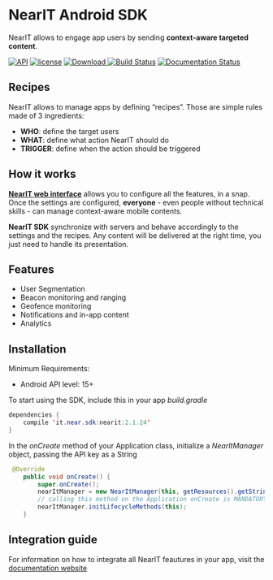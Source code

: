 # NearIT Android SDK #

NearIT allows to engage app users by sending **context-aware targeted content**.

[![API](https://img.shields.io/badge/API-15%2B-blue.svg?style=flat)](https://developer.android.com/about/dashboards/index.html#Platform) [![license](https://img.shields.io/github/license/mashape/apistatus.svg)](LICENSE)
[![Download](https://api.bintray.com/packages/catt-stefano/maven/it.near.sdk%3Anearit/images/download.svg) ](https://bintray.com/catt-stefano/maven/it.near.sdk%3Anearit/_latestVersion)
[![Build Status](https://travis-ci.org/nearit/Android-SDK.svg?branch=master)](https://travis-ci.org/nearit/Android-SDK)
[![Documentation Status](https://readthedocs.org/projects/nearit-android/badge/?version=latest)](http://nearit-android.readthedocs.io/en/latest/?badge=latest)

## Recipes

NearIT allows to manage apps by defining “recipes”. Those are simple rules made of 3 ingredients:
- **WHO**: define the target users
- **WHAT**: define what action NearIT should do
- **TRIGGER**: define when the action should be triggered

## How it works

[**NearIT web interface**](https://go.nearit.com/) allows you to configure all the features, in a snap.
Once the settings are configured, **everyone** - even people without technical skills - can manage context-aware mobile contents.

**NearIT SDK** synchronize with servers and behave accordingly to the settings and the recipes. Any content will be delivered at the right time, you just need to handle its presentation.

## Features
* User Segmentation
* Beacon monitoring and ranging
* Geofence monitoring
* Notifications and in-app content
* Analytics

## Installation

Minimum Requirements:
- Android API level: 15+

To start using the SDK, include this in your app *build.gradle*

```java
dependencies {
    compile 'it.near.sdk:nearit:2.1.24'
}
```

In the *onCreate* method of your Application class, initialize a *NearItManager* object, passing the API key as a String


```java
 @Override
    public void onCreate() {
        super.onCreate();
        nearItManager = new NearItManager(this, getResources().getString(R.string.nearit_api_key));
        // calling this method on the Application onCreate is MANDATORY
        nearItManager.initLifecycleMethods(this);
    }
```

## Integration guide

For information on how to integrate all NearIT feautures in your app, visit the [documentation website](http://nearit-android.readthedocs.io/en/latest/?badge=latest)

